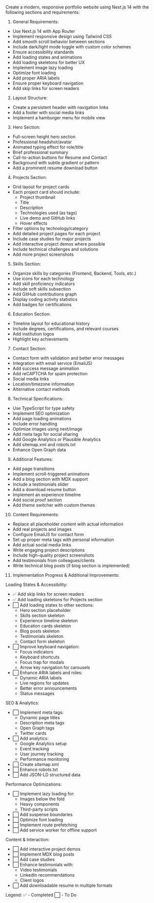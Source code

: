 Create a modern, responsive portfolio website using Next.js 14 with the following sections and requirements:

1. General Requirements:

- Use Next.js 14 with App Router
- Implement responsive design using Tailwind CSS
- Add smooth scroll behavior between sections
- Include dark/light mode toggle with custom color schemes
- Ensure accessibility standards
- Add loading states and animations
- Add loading skeletons for better UX
- Implement image lazy loading
- Optimize font loading
- Add proper ARIA labels
- Ensure proper keyboard navigation
- Add skip links for screen readers

2. Layout Structure:

- Create a persistent header with navigation links
- Add a footer with social media links
- Implement a hamburger menu for mobile view

3. Hero Section:

- Full-screen height hero section
- Professional headshot/avatar
- Animated typing effect for role/title
- Brief professional summary
- Call-to-action buttons for Resume and Contact
- Background with subtle gradient or pattern
- Add a prominent resume download button

4. Projects Section:

- Grid layout for project cards
- Each project card should include:
  - Project thumbnail
  - Title
  - Description
  - Technologies used (as tags)
  - Live demo and GitHub links
  - Hover effects
- Filter options by technology/category
- Add detailed project pages for each project
- Include case studies for major projects
- Add interactive project demos where possible
- Include technical challenges and solutions
- Add more project screenshots

5. Skills Section:

- Organize skills by categories (Frontend, Backend, Tools, etc.)
- Use icons for each technology
- Add skill proficiency indicators
- Include soft skills subsection
- Add GitHub contributions graph
- Display coding activity statistics
- Add badges for certifications

6. Education Section:

- Timeline layout for educational history
- Include degrees, certifications, and relevant courses
- Add institution logos
- Highlight key achievements

7. Contact Section:

- Contact form with validation and better error messages
- Integration with email service (EmailJS)
- Add success message animation
- Add reCAPTCHA for spam protection
- Social media links
- Location/timezone information
- Alternative contact methods

8. Technical Specifications:

- Use TypeScript for type safety
- Implement SEO optimization
- Add page loading animations
- Include error handling
- Optimize images using next/image
- Add meta tags for social sharing
- Add Google Analytics or Plausible Analytics
- Add sitemap.xml and robots.txt
- Enhance Open Graph data

9. Additional Features:

- Add page transitions
- Implement scroll-triggered animations
- Add a blog section with MDX support
- Include a testimonials slider
- Add a download resume button
- Implement an experience timeline
- Add social proof section
- Add theme switcher with custom themes

10. Content Requirements:

- Replace all placeholder content with actual information
- Add real projects and images
- Configure EmailJS for contact form
- Set up proper meta tags with personal information
- Add actual social media links
- Write engaging project descriptions
- Include high-quality project screenshots
- Add testimonials from colleagues/clients
- Write technical blog posts (if blog section is implemented)

11. Implementation Progress & Additional Improvements:

Loading States & Accessibility:
- ✅ Add skip links for screen readers
- ✅ Add loading skeletons for Projects section
- ⬜ Add loading states to other sections:
  - Hero section placeholder
  - Skills section skeleton
  - Experience timeline skeleton
  - Education cards skeleton
  - Blog posts skeleton
  - Testimonials skeleton
  - Contact form skeleton
- ⬜ Improve keyboard navigation:
  - Focus indicators
  - Keyboard shortcuts
  - Focus trap for modals
  - Arrow key navigation for carousels
- ⬜ Enhance ARIA labels and roles:
  - Dynamic ARIA labels
  - Live regions for updates
  - Better error announcements
  - Status messages

SEO & Analytics:
- ⬜ Implement meta tags:
  - Dynamic page titles
  - Description meta tags
  - Open Graph tags
  - Twitter cards
- ⬜ Add analytics:
  - Google Analytics setup
  - Event tracking
  - User journey tracking
  - Performance monitoring
- ⬜ Create sitemap.xml
- ⬜ Enhance robots.txt
- ⬜ Add JSON-LD structured data

Performance Optimizations:
- ⬜ Implement lazy loading for:
  - Images below the fold
  - Heavy components
  - Third-party scripts
- ⬜ Add suspense boundaries
- ⬜ Optimize font loading
- ⬜ Implement route prefetching
- ⬜ Add service worker for offline support

Content & Interaction:
- ⬜ Add interactive project demos
- ⬜ Implement MDX blog posts
- ⬜ Add case studies
- ⬜ Enhance testimonials with:
  - Video testimonials
  - LinkedIn recommendations
  - Client logos
- ⬜ Add downloadable resume in multiple formats

Legend:
✅ - Completed
⬜ - To Do

